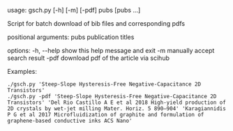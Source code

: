 usage: gsch.py [-h] [-m] [-pdf] pubs [pubs ...]

Script for batch download of bib files and corresponding pdfs

positional arguments:
  pubs        publication titles

options:
  -h, --help  show this help message and exit
  -m          manually accept search result
  -pdf        download pdf of the article via scihub

Examples:

    ./gsch.py 'Steep-Slope Hysteresis-Free Negative-Capacitance 2D Transistors'
    ./gsch.py -pdf 'Steep-Slope Hysteresis-Free Negative-Capacitance 2D Transistors' 'Del Rio Castillo A E et al 2018 High-yield production of 2D crystals by wet-jet milling Mater. Horiz. 5 890–904' 'Karagiannidis P G et al 2017 Microfluidization of graphite and formulation of graphene-based conductive inks ACS Nano'
